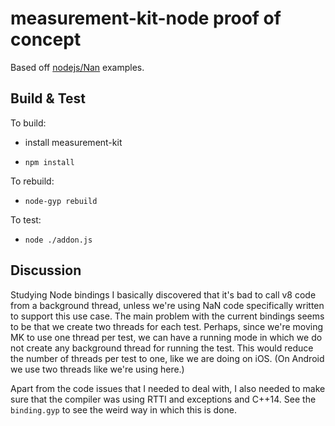 # measurement-kit-node proof of concept

Based off [nodejs/Nan](https://github.com/nodejs/nan) examples.

## Build & Test

To build:

- install measurement-kit

- `npm install`

To rebuild:

- `node-gyp rebuild`

To test:

- `node ./addon.js`

## Discussion

Studying Node bindings I basically discovered that it's bad to call v8 code
from a background thread, unless we're using NaN code specifically written to
support this use case. The main problem with the current bindings seems to
be that we create two threads for each test. Perhaps, since we're moving MK
to use one thread per test, we can have a running mode in which we do not
create any background thread for running the test. This would reduce the
number of threads per test to one, like we are doing on iOS. (On Android we
use two threads like we're using here.)

Apart from the code issues that I needed to deal with, I also needed to make
sure that the compiler was using RTTI and exceptions and C++14. See the
`binding.gyp` to see the weird way in which this is done.
